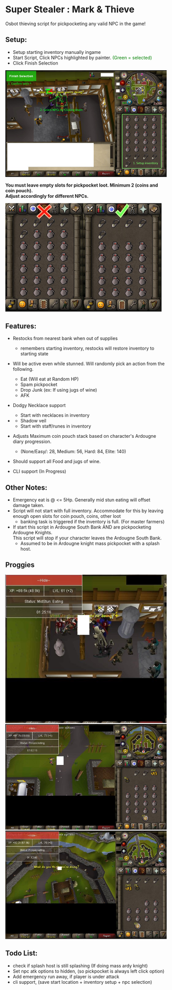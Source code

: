 # Super Stealer : Mark & Thieve

Osbot thieving script for pickpocketing any valid NPC in the game!

## Setup:
- Setup starting inventory manually ingame
- Start Script, Click NPCs highlighted by painter. <span style="color: green;">(Green = selected)</span>
- Click Finish Selection

![visual_instructions.jpg](readme_imgs%2Fvisual_instructions.jpg)

**You must leave empty slots for pickpocket loot. Minimum 2 (coins and coin pouch). 
<br>
Adjust accordingly for different NPCs.**

![inv_setup.jpg](readme_imgs%2Finv_setup.jpg)

## Features:
- Restocks from nearest bank when out of supplies
    * remembers starting inventory, restocks will restore inventory to starting state
- Will be active even while stunned. Will randomly pick an action from the following.
  * Eat (Will eat at Random HP)
  * Spam pickpocket
  * Drop Junk (ex: If using jugs of wine)
  * AFK
- Dodgy Necklace support
  * Start with necklaces in inventory
- - Shadow veil
  * Start with staff/runes in inventory
- Adjusts Maximum coin pouch stack based on character's Ardougne diary progression. 
  * (None/Easy/: 28, Medium: 56, Hard: 84, Elite: 140)
- Should support all Food and jugs of wine. 

- CLI support (In Progress)


## Other Notes:
- Emergency eat is @ <= 5Hp. Generally mid stun eating will offset damage taken. 
- Script will not start with full inventory. Accommodate for this by leaving enough open slots for coin pouch, coins, other loot
  * banking task is triggered if the inventory is full. (For master farmers)
- If start this script in Ardougne South Bank AND are pickpocketing Ardougne Knights. 
<br>This script will stop if your character leaves the Ardougne South Bank. 
  * Assumed to be in Ardougne knight mass pickpocket with a splash host.


## Proggies
![1hr.JPG](readme_imgs%2F1hr.JPG)
![pally_1hr.JPG](readme_imgs%2Fpally_1hr.JPG)
![pally_1hr2.JPG](readme_imgs%2Fpally_1hr2.JPG)

## Todo List:
- check if splash host is still splashing (If doing mass ardy knight)
- Set npc atk options to hidden, (so pickpocket is always left click option)
- Add emergency run away, if player is under attack
- cli support, (save start location + inventory setup + npc selection)
